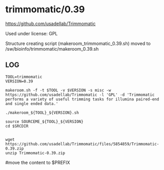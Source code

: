 trimmomatic/0.39
========================

<https://github.com/usadellab/Trimmomatic>

Used under license:
GPL


Structure creating script (makeroom_trimmomatic_0.39.sh) moved to /sw/bioinfo/trimmomatic/makeroom_0.39.sh

LOG
---

    TOOL=trimmomatic
    VERSION=0.39

    makeroom.sh -f -t $TOOL -v $VERSION -s misc -w https://github.com/usadellab/Trimmomatic -l 'GPL' -d 'Trimmomatic performs a variety of useful trimming tasks for illumina paired-end and single ended data.'

    ./makeroom_${TOOL}_${VERSION}.sh

    source SOURCEME_${TOOL}_${VERSION}
    cd $SRCDIR


    wget https://github.com/usadellab/Trimmomatic/files/5854859/Trimmomatic-0.39.zip
    unzip Trimmomatic-0.39.zip
#move the content to $PREFIX


